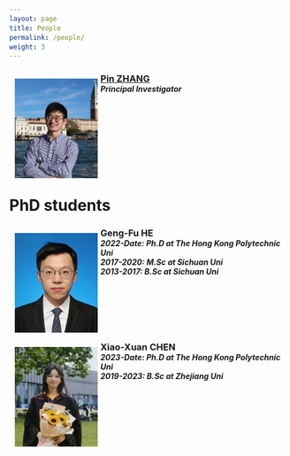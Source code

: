 ```yaml
---
layout: page
title: People
permalink: /people/
weight: 3
---
```


<!-- 
<center><strong><font size="15"> Meet our team! </font></strong></center>

![Team picture](/assets/team2019.png)
<hr>
-->

<!-- A template to either change your current profile on the People page OR to add in a new member. Simply copy and paste the lines of code below OR add in what you need. If you don't need some lines of code, remove them (aka social media links). Do not change the CSS.

<div>

<img src="/assets/name-of-your-photo.jpg" hspace="10" style="width:150px; height:200px; float:left; margin: 10px;">
<h3 style="margin-bottom:0;"> <a href="/people/your-permalink/"> Your Name </a></h3>
<h5 style="margin-top:0; margin-bottom:0;"> Your Position </h5>
<a href="https://orcid.org/NUMBER" target="_blank"><i class="ai ai-orcid-square ai-lg"></i></a>
<a href="https://www.researchgate.net/profile/USERNAME" target="_blank"><i class="ai ai-researchgate-square ai-lg"></i></a>
<a href="http://scholar.google.com/citations?user=USERNAME" target="_blank"><i class="ai ai-google-scholar-square ai-lg"></i></a>
<a href="WEBSITE LINK" target="_blank"><i class="fas fa-external-link-square-alt fa-lg"></i></a>
<a href="LINKEDIN PROFILE LINK" target="_blank"><i class="fab fab fa-linkedin fa-lg"></i></a>
<a href="mailto: YOUR EMAIL"><i class="fas fa-envelope-square fa-lg"></i></a>
<a href="https://twitter.com/USERNAME" target="_blank"><i class="fab fa-twitter-square fa-lg"></i></a>
<a href="https://github.com/USERNAME" target="_blank"><i class="fab fa-github-square fa-lg"></i></a>

</div>

<p style="clear: both;">

-->

<!-- Dr. ZHANG -->

<div>

<img src="/assets/Pin_Zhang.jpg" hspace="10" style="width:150px; height:180px; float:left; margin: 10px; margin-right: 1%; margin-bottom: 0.5em;">
<h3 style="margin-bottom:0;"> <a href="/people/pinzhang/"> Pin ZHANG </a></h3>
<h5 style="margin-top:0; margin-bottom:0;"> Principal Investigator </h5>
<a href="mailto: dr.pin.zhang@gmail.com"><i class="fas fa-envelope-square fa-lg"></i></a>
<a href="https://scholar.google.com/citations?user=_4-M1mYAAAAJ&hl=en" target="_blank"><i class="ai ai-google-scholar-square ai-lg"></i></a>
<a href="https://www.linkedin.com/in/pin-zhang-086579278/" target="_blank"><i class="fab fab fa-linkedin fa-lg"></i></a>
<a href="https://github.com/PinZhang3" target="_blank"><i class="fab fa-github-square fa-lg"></i></a>

</div>
<p style="clear: both;">

<div>
  
# __PhD students__

</div>

<!-- Geng-Fu HE -->

<div>

<img src="/assets/Gengfu_He_2021.jpg" hspace="10" style="width:150px; height:180px; float:left; margin: 10px; margin-right: 1%; margin-bottom: 0.5em;">
<h3 style="margin-bottom:0;"> Geng-Fu HE </h3>
<h5 style="margin-top:0; margin-bottom:0;"> 2022-Date: Ph.D at The Hong Kong Polytechnic Uni </h5>
<h5 style="margin-top:0; margin-bottom:0;"> 2017-2020: M.Sc at Sichuan Uni </h5>
<h5 style="margin-top:0; margin-bottom:0;"> 2013-2017: B.Sc at Sichuan Uni </h5>

</div>

<p style="clear: both;">

<!-- Xiao-Xuan CHEN -->

<div>

<img src="/assets/Xiaoxuan_Chen_2022.jpg" hspace="10" style="width:150px; height:180px; float:left; margin: 10px; margin-right: 1%; margin-bottom: 0.5em;">
<h3 style="margin-bottom:0;"> Xiao-Xuan CHEN </h3>
<h5 style="margin-top:0; margin-bottom:0;"> 2023-Date: Ph.D at The Hong Kong Polytechnic Uni </h5>
<h5 style="margin-top:0; margin-bottom:0;"> 2019-2023: B.Sc at Zhejiang Uni </h5>

</div>

